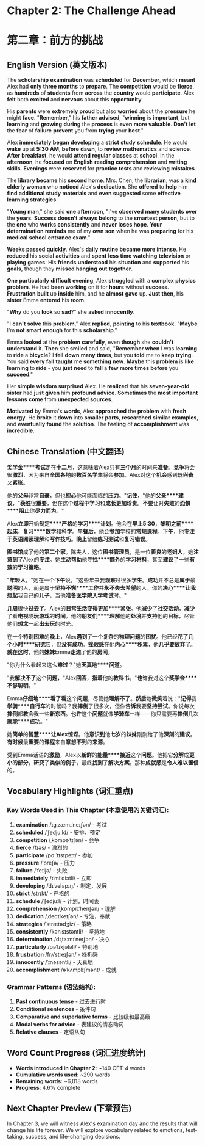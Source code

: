 # Chapter 2: The Challenge Ahead
# 第二章：前方的挑战

## English Version (英文版本)

The **scholarship** **examination** was **scheduled** for **December**, which **meant** Alex had **only** **three** **months** to **prepare**. The **competition** would be **fierce**, as **hundreds** of **students** from **across** the **country** would **participate**. Alex **felt** both **excited** and **nervous** about this **opportunity**.

His **parents** were **extremely** **proud** but also **worried** about the **pressure** he might **face**. "**Remember**," his **father** **advised**, "**winning** is **important**, but **learning** and **growing** **during** the **process** is **even** **more** **valuable**. **Don't** **let** the **fear** of **failure** **prevent** you from **trying** your **best**."

Alex **immediately** **began** **developing** a **strict** **study** **schedule**. He would **wake** up at **5:30** **AM**, **before** **dawn**, to **review** **mathematics** and **science**. **After** **breakfast**, he would **attend** **regular** **classes** at **school**. In the **afternoon**, he **focused** on **English** **reading** **comprehension** and **writing** **skills**. **Evenings** were **reserved** for **practice** **tests** and **reviewing** **mistakes**.

The **library** **became** his **second** **home**. Mrs. Chen, the **librarian**, was a **kind** **elderly** **woman** who **noticed** Alex's **dedication**. She **offered** to **help** him **find** **additional** **study** **materials** and **even** **suggested** some **effective** **learning** **strategies**.

"**Young** **man**," she said **one** **afternoon**, "I've **observed** **many** **students** **over** the **years**. **Success** **doesn't** **always** **belong** to the **smartest** **person**, but to the **one** who **works** **consistently** and **never** **loses** **hope**. **Your** **determination** **reminds** me of my **own** **son** when he was **preparing** for his **medical** **school** **entrance** **exam**."

**Weeks** **passed** **quickly**. Alex's **daily** **routine** **became** **more** **intense**. He **reduced** his **social** **activities** and **spent** **less** **time** **watching** **television** or **playing** **games**. His **friends** **understood** his **situation** and **supported** his **goals**, though they **missed** **hanging** **out** **together**.

**One** **particularly** **difficult** **evening**, Alex **struggled** with a **complex** **physics** **problem**. He had **been** **working** on it for **hours** without **success**. **Frustration** **built** up **inside** him, and he **almost** **gave** up. **Just** **then**, his **sister** Emma **entered** his **room**.

"**Why** do you **look** so **sad**?" she **asked** **innocently**.

"I **can't** **solve** this **problem**," Alex **replied**, **pointing** to his **textbook**. "**Maybe** I'm **not** **smart** **enough** for this **scholarship**."

Emma **looked** at the **problem** **carefully**, even **though** she **couldn't** **understand** it. **Then** she **smiled** and said, "**Remember** **when** I was **learning** to **ride** a **bicycle**? I **fell** **down** **many** **times**, but you **told** me to **keep** **trying**. You said **every** **fall** **taught** me **something** **new**. **Maybe** this **problem** is **like** **learning** to **ride** - you **just** **need** to **fall** a **few** **more** **times** **before** you **succeed**."

Her **simple** **wisdom** **surprised** Alex. He **realized** that his **seven-year-old** **sister** had **just** **given** him **profound** **advice**. **Sometimes** the **most** **important** **lessons** **come** from **unexpected** **sources**.

**Motivated** by Emma's **words**, Alex **approached** the **problem** with **fresh** **energy**. He **broke** it **down** into **smaller** **parts**, **researched** **similar** **examples**, and **eventually** **found** the **solution**. The **feeling** of **accomplishment** was **incredible**.

## Chinese Translation (中文翻译)

**奖学金****考试**定在**十二月**，这意味着Alex只有**三个月**的时间来**准备**。**竞争**将会很**激烈**，因为来自**全国各地**的**数百名学生**将会**参加**。Alex对这个**机会**感到既**兴奋**又**紧张**。

他的**父母**非常**自豪**，但也**担心**他可能面临的**压力**。"**记住**，"他的**父亲****建议**，"**获胜**很**重要**，但在这个**过程**中**学习**和**成长****更加****珍贵**。**不要**让对**失败**的**恐惧****阻止**你**尽力而为**。"

Alex**立即**开始**制定****严格**的**学习****计划**。他会在**早上5:30**，**黎明之前****起床**，**复习****数学**和**科学**。**早餐后**，他会**参加**学校的**常规课程**。**下午**，他**专注于****英语****阅读理解**和**写作技巧**。**晚上**留给**练习测试**和**复习错误**。

**图书馆**成了他的**第二个家**。陈夫人，这位**图书管理员**，是一位**善良**的**老妇人**，她**注意到**了Alex的**专注**。她**主动帮助**他**寻找****额外**的**学习材料**，甚至**建议**了一些**有效**的**学习策略**。

"**年轻人**，"她在一个**下午**说，"这些年来我**观察**过很多**学生**。**成功**并不总是**属于**最**聪明**的人，而是属于**坚持不懈****工作**并**永不失去希望**的人。你的**决心****让我想起**我自己的**儿子**，当他**准备****医学院****入学考试**时。"

**几周**很快**过去了**。Alex的**日常生活****变得****更加****紧张**。他**减少**了**社交活动**，**减少**了看**电视**或**玩游戏**的**时间**。他的**朋友们****理解**他的**处境**并**支持**他的**目标**，尽管他们**想念**一起**出去玩**的时光。

在一个**特别困难**的**晚上**，Alex**遇到**了一个**复杂**的**物理问题**的**困扰**。他已经**花了几个小时****研究**它，但**没有成功**。**挫败感**在他**内心****积累**，他**几乎要放弃**了。**就在这时**，他的**妹妹**Emma**走进**了他的**房间**。

"你为什么看起来这么**难过**？"她**天真地****问道**。

"我**解决不了**这个**问题**，"Alex**回答**，**指着**他的**教科书**。"**也许**我对这个**奖学金****不够聪明**。"

Emma**仔细地****看了看**这个**问题**，尽管她**理解不了**。**然后**她**微笑**着说："**记得**我**学骑****自行车**的时候吗？我**摔倒**了很多次，但你**告诉**我要**坚持尝试**。你说每次**摔倒**都**教会**我一些**新东西**。**也许**这个**问题**就像**学骑车**一样——你只需要再**摔倒**几次**就能****成功**。"

她**简单**的**智慧****让Alex惊讶**。他**意识到**他**七岁**的**妹妹**刚刚给了他**深刻**的**建议**。**有时候**最**重要**的**课程**来自**意想不到**的**来源**。

受到Emma话语的**激励**，Alex以**新鲜**的**能量****接近**这个**问题**。他把它**分解**成**更小的部分**，**研究**了**类似的例子**，最终**找到**了**解决方案**。那种**成就感**是**令人难以置信**的。

## Vocabulary Highlights (词汇重点)

### Key Words Used in This Chapter (本章使用的关键词汇):
1. **examination** /ɪɡˌzæmɪˈneɪʃən/ - 考试
2. **scheduled** /ˈʃedjuːld/ - 安排，预定
3. **competition** /ˌkɒmpəˈtɪʃən/ - 竞争
4. **fierce** /fɪəs/ - 激烈的
5. **participate** /pɑːˈtɪsɪpeɪt/ - 参加
6. **pressure** /ˈpreʃə/ - 压力
7. **failure** /ˈfeɪljə/ - 失败
8. **immediately** /ɪˈmiːdiətli/ - 立即
9. **developing** /dɪˈveləpɪŋ/ - 制定，发展
10. **strict** /strɪkt/ - 严格的
11. **schedule** /ˈʃedjuːl/ - 计划，时间表
12. **comprehension** /ˌkɒmprɪˈhenʃən/ - 理解
13. **dedication** /ˌdedɪˈkeɪʃən/ - 专注，奉献
14. **strategies** /ˈstrætədʒiz/ - 策略
15. **consistently** /kənˈsɪstəntli/ - 坚持地
16. **determination** /dɪˌtɜːmɪˈneɪʃən/ - 决心
17. **particularly** /pəˈtɪkjələli/ - 特别地
18. **frustration** /frʌˈstreɪʃən/ - 挫折感
19. **innocently** /ˈɪnəsəntli/ - 天真地
20. **accomplishment** /əˈkʌmplɪʃmənt/ - 成就

### Grammar Patterns (语法结构):
1. **Past continuous tense** - 过去进行时
2. **Conditional sentences** - 条件句
3. **Comparative and superlative forms** - 比较级和最高级
4. **Modal verbs for advice** - 表建议的情态动词
5. **Relative clauses** - 定语从句

## Word Count Progress (词汇进度统计)
- **Words introduced in Chapter 2**: ~140 CET-4 words
- **Cumulative words used**: ~290 words
- **Remaining words**: ~6,018 words
- **Progress**: 4.6% complete

## Next Chapter Preview (下章预告)
In Chapter 3, we will witness Alex's examination day and the results that will change his life forever. We will explore vocabulary related to emotions, test-taking, success, and life-changing decisions.